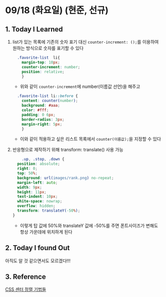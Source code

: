 # 09/18 (화요일) (현준, 선규)

## 1. Today I Learned
1. list가 있는 목록에 기존의 숫자 표기 대신 `counter-increment: ();`를 이용하여 원하는 방식으로 숫자를 표기할 수 있다
    ```css
      .favorite-list  li{
        margin-top: 10px;
        counter-increment: number; 
        position: relative;
        }
    ```
    - 위와 같이 `counter-increment`에 number(이름값 선언)을 해주고
    ```css
      .favorite-list li::before {
        content: counter(number);
        background: #aaa;
        color: #fff;
        padding: 0 6px;
        border-radius: 3px;
        margin-right: 5px;
        }
    ```
    - 이와 같이 적용하고 싶은 리스트 목록에서 `counter(이름값);`을 지정할 수 있다

2. 반응형으로 제작하기 위해 transform: translate() 사용 가능 
    ```css
        .up, .stop, .down {
      position: absolute;
      right: 0;
      top: 50%;
      background: url(images/rank.png) no-repeat;
      margin-left: auto;
      width: 9px;
      height: 11px;
      text-indent: 10px;
      white-space: nowrap;
      overflow: hidden;
      transform: translateY(-50%);
    }
    ```
    - 이렇게 탑 값에 50%와  translateY 값에 -50%를 주면 폰트사이즈가 변해도 항상 가운데에 위치하게 된다


## 2. Today I found Out

아직도 알 것 같으면서도 모르겠다!!!
 
## 3. Reference 

[CSS 센터 정렬 기법들](https://css-tricks.com/centering-css-complete-guide/)

